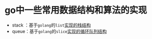 # go中一些常用数据结构和算法的实现

- stack  ：基于`golang`的`list`[实现的栈结构](./stack/stack.go)
- queue：基于`golang`的`slice`[实现的循环队列结构](./queue/queue.go)
